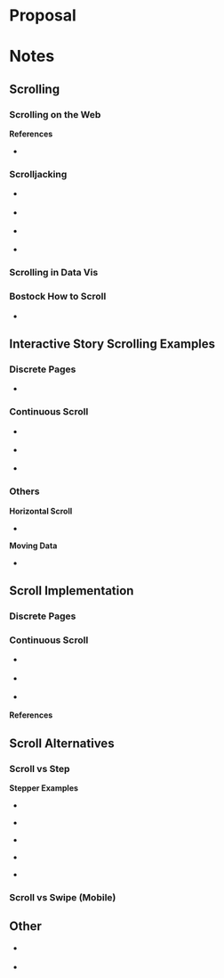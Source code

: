 # Proposal



# Notes

## Scrolling

### Scrolling on the Web

**References**

* [](http://uxmyths.com/post/654047943/myth-people-dont-scroll "Myth of Not Scrolling")

### Scrolljacking

* [](http://www.sitepoint.com/scrolljacking-accessibility/ "Are we breaking the Web - scrolljacking examples")

* [](http://www.world-of-swiss.com/en "Swiss Airline")

* [](https://medium.com/@whale/you-jacked-my-scroll-bro-7764db6a9987 "You jacked my scroll bro")

* [](https://twitter.com/scrolljack "scrolljack twitter account")

### Scrolling in Data Vis

### Bostock How to Scroll

* [](http://bost.ocks.org/mike/scroll/ "How To Scroll")

## Interactive Story Scrolling Examples

### Discrete Pages

* [](http://www.nationalgeographic.com/news-features/101-years-of-tour-de-france-globalization/ "101 Years of Tour de France")

### Continuous Scroll

* [](http://www.nytimes.com/newsgraphics/2013/10/27/south-china-sea/ "A Game of Shark and Minnow")

* [](http://www.facesoffracking.org/data-visualization/ "Faces of Fracking")

* [](http://www.pressherald.com/interactive/populationchange/ "Maine Population Towns")

### Others

**Horizontal Scroll**

* [](http://joshworth.com/dev/pixelspace/pixelspace_solarsystem.html?a "Moon is One Pixel")

**Moving Data**

* [](http://www.georgelmurphy.com/berrics/ "Skate Battle")

## Scroll Implementation

### Discrete Pages

### Continuous Scroll

* [](http://www.nytimes.com/interactive/2014/09/22/arts/music/kronos-quartet.html?_r=0 "Quartet")

* [](http://www.nytimes.com/interactive/2014/09/14/sports/baseball/jeter-swings.html "Derek Jeter Swings")

* [](http://codepen.io/ramsaylanier/splode/scrolljacking-the-less-bad-way "Less Bad Way to Scrolljack")

**References**

[](http://www.w3.org/TR/DOM-Level-3-Events/#events-wheelevents "Wheel Events")

## Scroll Alternatives

### Scroll vs Step

**Stepper Examples**

* [](http://www.bloomberg.com/dataview/2014-04-17/how-americans-die.html "How Americans Die")

* [](http://www.nytimes.com/interactive/2013/05/07/education/college-admissions-gap.html "College Admissions Gap")

* [](http://www.nytimes.com/interactive/2013/10/09/us/yellen-fed-chart.html "Economic Twists and Turns")

* [](http://www.nytimes.com/interactive/2013/10/08/science/the-higgs-boson.html#/?g=true&higgs1_slide=3 "Higgs Boson")

* [](http://projects.aljazeera.com/2014/terms-of-service/#2 "Terms of Service Comic")

### Scroll vs Swipe (Mobile)


## Other

* [](http://speaking.io/ "speaking io")

* [](http://www.nytimes.com/newsgraphics/2013/12/30/year-in-interactive-storytelling/ "NYT Story Telling")
